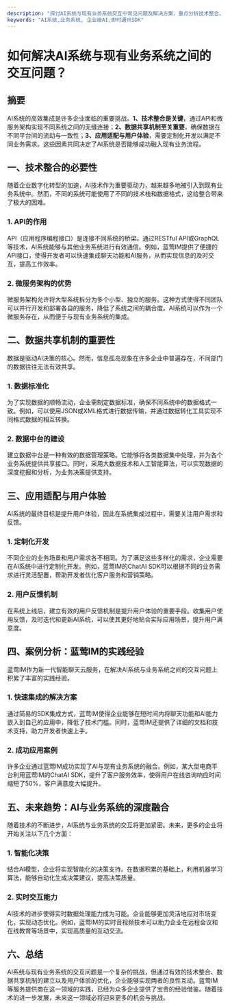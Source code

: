 ```yaml
---
description: "探讨AI系统与现有业务系统交互中常见问题及解决方案，重点分析技术整合、数据共享和应用适配等方面。"
keywords: "AI系统,业务系统, 企业级AI,即时通讯SDK"
---
```

# 如何解决AI系统与现有业务系统之间的交互问题？

## 摘要

AI系统的高效集成是许多企业面临的重要挑战。**1、技术整合是关键**，通过API和微服务架构实现不同系统之间的无缝连接；**2、数据共享机制至关重要**，确保数据在不同平台间的流动与一致性；**3、应用适配与用户体验**，需要定制化开发以满足不同业务需求。这些因素共同决定了AI系统是否能够成功融入现有业务流程。

## 一、技术整合的必要性

随着企业数字化转型的加速，AI技术作为重要驱动力，越来越多地被引入到现有业务系统中。然而，不同的系统可能使用了不同的技术栈和数据格式，这给整合带来了极大的困难。

### 1. API的作用

API（应用程序编程接口）是连接不同系统的桥梁。通过RESTful API或GraphQL等技术，AI系统能够与其他业务系统进行有效通信。例如，蓝莺IM提供了便捷的API接口，使得开发者可以快速集成聊天功能和AI服务，从而实现信息的及时交互，提高工作效率。

### 2. 微服务架构的优势

微服务架构允许将大型系统拆分为多个小型、独立的服务。这种方式使得不同团队可以并行开发和部署各自的服务，降低了系统之间的耦合度。AI系统可以作为一个微服务存在，从而便于与现有业务系统的集成。

## 二、数据共享机制的重要性

数据是驱动AI决策的核心。然而，信息孤岛现象在许多企业中普遍存在，不同部门的数据往往无法有效共享。

### 1. 数据标准化

为了实现数据的顺畅流动，企业需制定数据标准，确保不同系统中的数据格式一致。例如，可以使用JSON或XML格式进行数据传输，并通过数据转化工具实现不同格式数据的相互转换。

### 2. 数据中台的建设

建立数据中台是一种有效的数据管理策略。它能够将各类数据集中处理，并为各个业务系统提供共享接口。同时，采用大数据技术和人工智能算法，可以实现数据的深度挖掘和分析，为业务决策提供支持。

## 三、应用适配与用户体验

AI系统的最终目标是提升用户体验，因此在系统集成过程中，需要关注用户需求和反馈。

### 1. 定制化开发

不同企业的业务场景和用户需求各不相同。为了满足这些多样化的需求，企业需要在AI系统中进行定制化开发。例如，蓝莺IM的ChatAI SDK可以根据不同的业务需求进行灵活配置，帮助开发者优化客户服务和营销策略。

### 2. 用户反馈机制

在系统上线后，建立有效的用户反馈机制是提升用户体验的重要手段。收集用户使用反馈，及时迭代和更新AI系统，可以使其更好地贴合实际应用场景，提升用户满意度。

## 四、案例分析：蓝莺IM的实践经验

蓝莺IM作为新一代智能聊天云服务，在解决AI系统与业务系统之间的交互问题上积累了丰富的实践经验。

### 1. 快速集成的解决方案

通过简易的SDK集成方式，蓝莺IM使得企业能够在短时间内将聊天功能和AI能力嵌入到自己的应用中，降低了技术门槛。同时，蓝莺IM还提供了详细的文档和技术支持，助力开发者快速上手。

### 2. 成功应用案例

许多企业通过蓝莺IM成功实现了AI与现有业务系统的融合。例如，某大型电商平台利用蓝莺IM的ChatAI SDK，提升了客户服务效率，使得用户在线咨询响应时间缩短了50%，客户满意度大幅提升。

## 五、未来趋势：AI与业务系统的深度融合

随着技术的不断进步，AI系统与业务系统的交互将更加紧密。未来，更多的企业将开始关注以下几个方面：

### 1. 智能化决策

结合AI模型，企业将实现智能化的决策支持。在数据积累的基础上，利用机器学习算法，能够自动化生成决策建议，提高决策质量。

### 2. 实时交互能力

AI技术的进步使得实时数据处理能力成为可能。企业能够更加灵活地应对市场变化，实现动态优化。例如，蓝莺IM的实时音视频技术可以助力企业在远程会议和在线教育等场景中，实现高质量的互动交流。

## 六、总结

AI系统与现有业务系统的交互问题是一个复杂的挑战，但通过有效的技术整合、数据共享机制的建立以及用户体验的优化，企业能够实现两者的良性互动。蓝莺IM等服务提供商在这一领域的实践，已经为众多企业提供了宝贵的经验借鉴。随着技术的进一步发展，未来这一领域必将迎来更多的机会与挑战。
